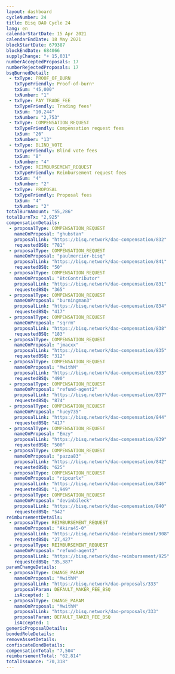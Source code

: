 ```yaml
---
layout: dashboard
cycleNumber: 24
title: Bisq DAO Cycle 24
lang: en
calendarStartDate: 15 Apr 2021
calendarEndDate: 18 May 2021
blockStartDate: 679387
blockEndDate: 684066
supplyChange: "+ 15,031"
numberAcceptedProposals: 17
numberRejectedProposals: 17
bsqBurnedDetail:
 - txType: PROOF_OF_BURN
   txTypeFriendly: Proof-of-burn¹
   txSum: "45,000"
   txNumber: "1"
 - txType: PAY_TRADE_FEE
   txTypeFriendly: Trading fees²
   txSum: "10,244"
   txNumber: "2,753"
 - txType: COMPENSATION_REQUEST
   txTypeFriendly: Compensation request fees
   txSum: "26"
   txNumber: "13"
 - txType: BLIND_VOTE
   txTypeFriendly: Blind vote fees
   txSum: "8"
   txNumber: "4"
 - txType: REIMBURSEMENT_REQUEST
   txTypeFriendly: Reimbursement request fees
   txSum: "4"
   txNumber: "2"
 - txType: PROPOSAL
   txTypeFriendly: Proposal fees
   txSum: "4"
   txNumber: "2"
totalBurnAmount: "55,286"
totalBurnTx: "2,925"
compensationDetails: 
 - proposalType: COMPENSATION_REQUEST
   nameOnProposal: "ghubstan"
   proposalLink: "https://bisq.network/dao-compensation/832"
   requestedBSQ: "781"
 - proposalType: COMPENSATION_REQUEST
   nameOnProposal: "paulmercier-bisq"
   proposalLink: "https://bisq.network/dao-compensation/841"
   requestedBSQ: "50"
 - proposalType: COMPENSATION_REQUEST
   nameOnProposal: "BtcContributor"
   proposalLink: "https://bisq.network/dao-compensation/831"
   requestedBSQ: "365"
 - proposalType: COMPENSATION_REQUEST
   nameOnProposal: "burningman3"
   proposalLink: "https://bisq.network/dao-compensation/834"
   requestedBSQ: "417"
 - proposalType: COMPENSATION_REQUEST
   nameOnProposal: "sqrrm"
   proposalLink: "https://bisq.network/dao-compensation/838"
   requestedBSQ: "183"
 - proposalType: COMPENSATION_REQUEST
   nameOnProposal: "jmacxx"
   proposalLink: "https://bisq.network/dao-compensation/835"
   requestedBSQ: "312"
 - proposalType: COMPENSATION_REQUEST
   nameOnProposal: "MwithM"
   proposalLink: "https://bisq.network/dao-compensation/833"
   requestedBSQ: "490"
 - proposalType: COMPENSATION_REQUEST
   nameOnProposal: "refund-agent2"
   proposalLink: "https://bisq.network/dao-compensation/837"
   requestedBSQ: "874"
 - proposalType: COMPENSATION_REQUEST
   nameOnProposal: "huey735"
   proposalLink: "https://bisq.network/dao-compensation/844"
   requestedBSQ: "417"
 - proposalType: COMPENSATION_REQUEST
   nameOnProposal: "Emzy"
   proposalLink: "https://bisq.network/dao-compensation/839"
   requestedBSQ: "500"
 - proposalType: COMPENSATION_REQUEST
   nameOnProposal: "pazza83"
   proposalLink: "https://bisq.network/dao-compensation/842"
   requestedBSQ: "625"
 - proposalType: COMPENSATION_REQUEST
   nameOnProposal: "ripcurlx"
   proposalLink: "https://bisq.network/dao-compensation/846"
   requestedBSQ: "1,949"
 - proposalType: COMPENSATION_REQUEST
   nameOnProposal: "devinbileck"
   proposalLink: "https://bisq.network/dao-compensation/840"
   requestedBSQ: "542"
reimbursementDetails: 
 - proposalType: REIMBURSEMENT_REQUEST
   nameOnProposal: "Akira45-0"
   proposalLink: "https://bisq.network/dao-reimbursement/908"
   requestedBSQ: "27,427"
 - proposalType: REIMBURSEMENT_REQUEST
   nameOnProposal: "refund-agent2"
   proposalLink: "https://bisq.network/dao-reimbursement/925"
   requestedBSQ: "35,387"
paramChangeDetails: 
 - proposalType: CHANGE_PARAM
   nameOnProposal: "MwithM"
   proposalLink: "https://bisq.network/dao-proposals/333"
   proposalParam: DEFAULT_MAKER_FEE_BSQ
   isAccepted: 1
 - proposalType: CHANGE_PARAM
   nameOnProposal: "MwithM"
   proposalLink: "https://bisq.network/dao-proposals/333"
   proposalParam: DEFAULT_TAKER_FEE_BSQ
   isAccepted: 1
genericProposalDetails: 
bondedRoleDetails: 
removeAssetDetails: 
confiscateBondDetails: 
compensationTotal: "7,504"
reimbursementTotal: "62,814"
totalIssuance: "70,318"
---
```

